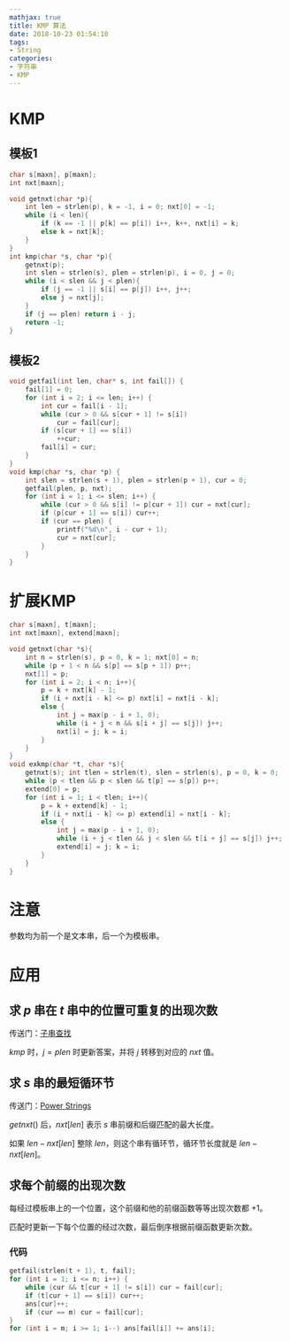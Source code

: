 ```yaml
---
mathjax: true
title: KMP 算法
date: 2018-10-23 01:54:18
tags:
- String
categories:
- 字符串
- KMP
---
```


# KMP

## 模板1

```c++
char s[maxn], p[maxn];
int nxt[maxn];

void getnxt(char *p){
    int len = strlen(p), k = -1, i = 0; nxt[0] = -1;
    while (i < len){
        if (k == -1 || p[k] == p[i]) i++, k++, nxt[i] = k;
        else k = nxt[k];
    }
}
int kmp(char *s, char *p){
    getnxt(p);
    int slen = strlen(s), plen = strlen(p), i = 0, j = 0;
    while (i < slen && j < plen){
        if (j == -1 || s[i] == p[j]) i++, j++;
        else j = nxt[j];
    }
    if (j == plen) return i - j;
    return -1;
}
```

## 模板2

```c++
void getfail(int len, char* s, int fail[]) {
    fail[1] = 0;
    for (int i = 2; i <= len; i++) {
        int cur = fail[i - 1];
        while (cur > 0 && s[cur + 1] != s[i])
            cur = fail[cur];
        if (s[cur + 1] == s[i])
            ++cur;
        fail[i] = cur;
    }
}
void kmp(char *s, char *p) {
    int slen = strlen(s + 1), plen = strlen(p + 1), cur = 0;
    getfail(plen, p, nxt);
    for (int i = 1; i <= slen; i++) {
        while (cur > 0 && s[i] != p[cur + 1]) cur = nxt[cur];
        if (p[cur + 1] == s[i]) cur++;
        if (cur == plen) {
            printf("%d\n", i - cur + 1);
            cur = nxt[cur];
        }
    }
}
```

# 扩展KMP

```c++
char s[maxn], t[maxn];
int nxt[maxn], extend[maxn];

void getnxt(char *s){
    int n = strlen(s), p = 0, k = 1; nxt[0] = n;
    while (p + 1 < n && s[p] == s[p + 1]) p++;
    nxt[1] = p;
    for (int i = 2; i < n; i++){
        p = k + nxt[k] - 1;
        if (i + nxt[i - k] <= p) nxt[i] = nxt[i - k];
        else {
            int j = max(p - i + 1, 0);
            while (i + j < n && s[i + j] == s[j]) j++;
            nxt[i] = j; k = i;
        }
    }
}
void exkmp(char *t, char *s){ 
    getnxt(s); int tlen = strlen(t), slen = strlen(s), p = 0, k = 0;
    while (p < tlen && p < slen && t[p] == s[p]) p++;
    extend[0] = p;
    for (int i = 1; i < tlen; i++){
        p = k + extend[k] - 1;
        if (i + nxt[i - k] <= p) extend[i] = nxt[i - k];
        else {
            int j = max(p - i + 1, 0);
            while (i + j < tlen && j < slen && t[i + j] == s[j]) j++;
            extend[i] = j; k = i;
        }
    }
}
```

<!--more-->

# 注意

参数均为前一个是文本串，后一个为模板串。

# 应用

## 求 $p$ 串在 $t$ 串中的位置可重复的出现次数

传送门：[子串查找](https://loj.ac/problem/103)

$kmp$ 时，$j=plen$ 时更新答案，并将 $j$ 转移到对应的 $nxt$ 值。

## 求 $s$ 串的最短循环节

传送门：[Power Strings](https://loj.ac/problem/10035)

$getnxt()$ 后，$nxt[len]$ 表示 $s$ 串前缀和后缀匹配的最大长度。

如果 $len-nxt[len]$ 整除 $len$，则这个串有循环节，循环节长度就是 $len-nxt[len]$。 

## 求每个前缀的出现次数

每经过模板串上的一个位置，这个前缀和他的前缀函数等等出现次数都 $+1$。

匹配时更新一下每个位置的经过次数，最后倒序根据前缀函数更新次数。

### 代码

```c++
getfail(strlen(t + 1), t, fail);
for (int i = 1; i <= n; i++) {
    while (cur && t[cur + 1] != s[i]) cur = fail[cur];
    if (t[cur + 1] == s[i]) cur++;
    ans[cur]++;
    if (cur == m) cur = fail[cur];
}
for (int i = m; i >= 1; i--) ans[fail[i]] += ans[i];
```